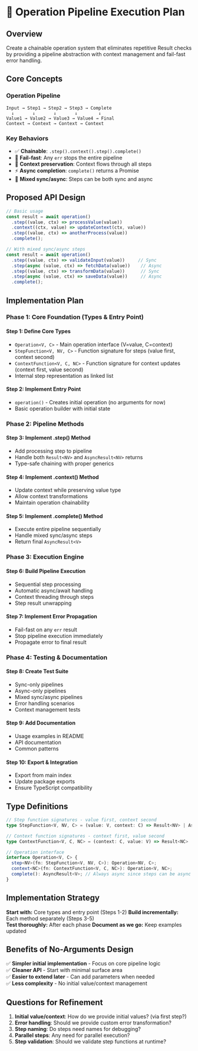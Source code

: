 # 🚀 Operation Pipeline Execution Plan

## Overview

Create a chainable operation system that eliminates repetitive Result checks by providing a pipeline abstraction with context management and fail-fast error handling.

## Core Concepts

### Operation Pipeline
```
Input → Step1 → Step2 → Step3 → Complete
  ↓       ↓       ↓       ↓        ↓
Value1 → Value2 → Value3 → Value4 → Final
Context → Context → Context → Context
```

### Key Behaviors
- ✅ **Chainable**: `.step().context().step().complete()`
- 🛑 **Fail-fast**: Any `err` stops the entire pipeline
- 🔄 **Context preservation**: Context flows through all steps
- ⚡ **Async completion**: `complete()` returns a Promise
- 🔀 **Mixed sync/async**: Steps can be both sync and async

## Proposed API Design

```typescript
// Basic usage
const result = await operation()
  .step((value, ctx) => processValue(value))
  .context((ctx, value) => updateContext(ctx, value))
  .step((value, ctx) => anotherProcess(value))
  .complete();

// With mixed sync/async steps
const result = await operation()
  .step((value, ctx) => validateInput(value))     // Sync
  .step(async (value, ctx) => fetchData(value))    // Async
  .step((value, ctx) => transformData(value))      // Sync
  .step(async (value, ctx) => saveData(value))     // Async
  .complete();
```

## Implementation Plan

### Phase 1: Core Foundation (Types & Entry Point)

#### Step 1: Define Core Types
- `Operation<V, C>` - Main operation interface (V=value, C=context)
- `StepFunction<V, NV, C>` - Function signature for steps (value first, context second)
- `ContextFunction<V, C, NC>` - Function signature for context updates (context first, value second)
- Internal step representation as linked list

#### Step 2: Implement Entry Point
- `operation()` - Creates initial operation (no arguments for now)
- Basic operation builder with initial state

### Phase 2: Pipeline Methods

#### Step 3: Implement .step() Method
- Add processing step to pipeline
- Handle both `Result<NV>` and `AsyncResult<NV>` returns
- Type-safe chaining with proper generics

#### Step 4: Implement .context() Method
- Update context while preserving value type
- Allow context transformations
- Maintain operation chainability

#### Step 5: Implement .complete() Method
- Execute entire pipeline sequentially
- Handle mixed sync/async steps
- Return final `AsyncResult<V>`

### Phase 3: Execution Engine

#### Step 6: Build Pipeline Execution
- Sequential step processing
- Automatic async/await handling
- Context threading through steps
- Step result unwrapping

#### Step 7: Implement Error Propagation
- Fail-fast on any `err` result
- Stop pipeline execution immediately
- Propagate error to final result

### Phase 4: Testing & Documentation

#### Step 8: Create Test Suite
- Sync-only pipelines
- Async-only pipelines  
- Mixed sync/async pipelines
- Error handling scenarios
- Context management tests

#### Step 9: Add Documentation
- Usage examples in README
- API documentation
- Common patterns

#### Step 10: Export & Integration
- Export from main index
- Update package exports
- Ensure TypeScript compatibility

## Type Definitions

```typescript
// Step function signatures - value first, context second
type StepFunction<V, NV, C> = (value: V, context: C) => Result<NV> | AsyncResult<NV>;

// Context function signatures - context first, value second
type ContextFunction<V, C, NC> = (context: C, value: V) => Result<NC> | AsyncResult<NC>;

// Operation interface
interface Operation<V, C> {
  step<NV>(fn: StepFunction<V, NV, C>): Operation<NV, C>;
  context<NC>(fn: ContextFunction<V, C, NC>): Operation<V, NC>;
  complete(): AsyncResult<V>; // Always async since steps can be async
}
```

## Implementation Strategy

**Start with:** Core types and entry point (Steps 1-2)
**Build incrementally:** Each method separately (Steps 3-5)  
**Test thoroughly:** After each phase
**Document as we go:** Keep examples updated

## Benefits of No-Arguments Design

✅ **Simpler initial implementation** - Focus on core pipeline logic  
✅ **Cleaner API** - Start with minimal surface area  
✅ **Easier to extend later** - Can add parameters when needed  
✅ **Less complexity** - No initial value/context management  

## Questions for Refinement

1. **Initial value/context**: How do we provide initial values? (via first step?)
2. **Error handling**: Should we provide custom error transformation?
3. **Step naming**: Do steps need names for debugging?
4. **Parallel steps**: Any need for parallel execution?
5. **Step validation**: Should we validate step functions at runtime?
